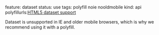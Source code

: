 feature: dataset
status: use
tags: polyfill noie nooldmobile
kind: api
polyfillurls:[HTML5 dataset support](http://eligrey.com/blog/post/html-5-dataset-support)

Dataset is unsupported in IE and older mobile browsers, which is why we recommend using it with a polyfill.
